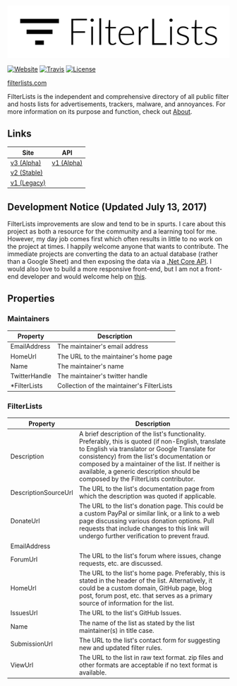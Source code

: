 ![FilterLists](https://github.com/collinbarrett/FilterLists/blob/master/imgs/logo_filterlists.png)

[![Website](https://img.shields.io/website-up-down-green-red/http/shields.io.svg)](https://filterlists.com/)
[![Travis](https://img.shields.io/travis/collinbarrett/FilterLists.svg?label=travis)](https://travis-ci.org/collinbarrett/FilterLists)
[![License](https://img.shields.io/badge/License-GPLv3-blue.svg)](https://github.com/collinbarrett/FilterLists/blob/master/LICENSE)

[filterlists.com](https://filterlists.com)

FilterLists is the independent and comprehensive directory of all public filter and hosts lists for advertisements, trackers, malware, and annoyances. For more information on its purpose and function, check out [About](https://filterlists.com/about/).

## Links
| Site                                        | API                                               |
| ------------------------------------------- | ------------------------------------------------- |
| [v3 (Alpha)](https://beta.filterlists.com/) | [v1 (Alpha)](https://api.filterlists.com/docs) |
| [v2 (Stable)](https://filterlists.com/)     |                                                   |
| [v1 (Legacy)](https://v1.filterlists.com/)  |                                                   |

## Development Notice (Updated July 13, 2017)
FilterLists improvements are slow and tend to be in spurts. I care about this project as both a resource for the community and a learning tool for me. However, my day job comes first which often results in little to no work on the project at times. I happily welcome anyone that wants to contribute. The immediate projects are converting the data to an actual database (rather than a Google Sheet) and then exposing the data via a [.Net Core API](https://github.com/collinbarrett/FilterLists/projects/3). I would also love to build a more responsive front-end, but I am not a front-end developer and would welcome help on [this](https://github.com/collinbarrett/FilterLists/projects/4).

## Properties

### Maintainers

| Property      | Description                                |
|---------------|--------------------------------------------|
| EmailAddress  | The maintainer's email address             |
| HomeUrl       | The URL to the maintainer's home page      |
| Name          | The maintainer's name                      |
| TwitterHandle | The maintainer's twitter handle            |
| *FilterLists  | Collection of the maintainer's FilterLists |

### FilterLists

| Property             | Description                                                                                                                                                                                                                                                                                                                                    |
|----------------------|------------------------------------------------------------------------------------------------------------------------------------------------------------------------------------------------------------------------------------------------------------------------------------------------------------------------------------------------|
| Description          | A brief description of the list's functionality. Preferably, this is quoted (if non-English, translate to English via translator or Google Translate for consistency) from the list's documentation or composed by a maintainer of the list. If neither is available, a generic description should be composed by the FilterLists contributor. |
| DescriptionSourceUrl | The URL to the list's documentation page from which the description was quoted if applicable.                                                                                                                                                                                                                                                  |
| DonateUrl            | The URL to the list's donation page. This could be a custom PayPal or similar link, or a link to a web page discussing various donation options. Pull requests that include changes to this link will undergo further verification to prevent fraud.                                                                                           |
| EmailAddress         | |
| ForumUrl             | The URL to the list's forum where issues, change requests, etc. are discussed.                                                                                                                                                                                                                                                                 |
| HomeUrl              | The URL to the list's home page. Preferably, this is stated in the header of the list. Alternatively, it could be a custom domain, GitHub page, blog post, forum post, etc. that serves as a primary source of information for the list.                                                                                                       |
| IssuesUrl            | The URL to the list's GitHub Issues.                                                                                                                                                                                                                                                                                                           |
| Name                 | The name of the list as stated by the list maintainer(s) in title case.                                                                                                                                                                                                                                                                        |
| SubmissionUrl        | The URL to the list's contact form for suggesting new and updated filter rules.                                                                                                                                                                                                                                                                |
| ViewUrl              | The URL to the list in raw text format. zip files and other formats are acceptable if no text format is available.                                                                                                                                                                                                                             |